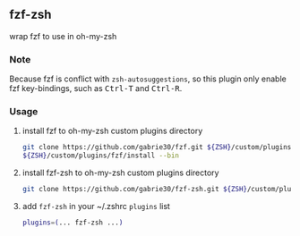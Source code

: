 ## fzf-zsh

wrap fzf to use in oh-my-zsh

### Note

Because fzf is conflict with `zsh-autosuggestions`, so this plugin only enable fzf key-bindings, such as <kbd>Ctrl-T</kbd> and <kbd>Ctrl-R</kbd>.

### Usage

1. install fzf to oh-my-zsh custom plugins directory

    ```bash
    git clone https://github.com/gabrie30/fzf.git ${ZSH}/custom/plugins/fzf
    ${ZSH}/custom/plugins/fzf/install --bin
    ```

2. install fzf-zsh to oh-my-zsh custom plugins directory

    ```bash
    git clone https://github.com/gabrie30/fzf-zsh.git ${ZSH}/custom/plugins/fzf-zsh
    ```

3. add `fzf-zsh` in your ~/.zshrc `plugins` list

    ```bash
    plugins=(... fzf-zsh ...)
    ```

